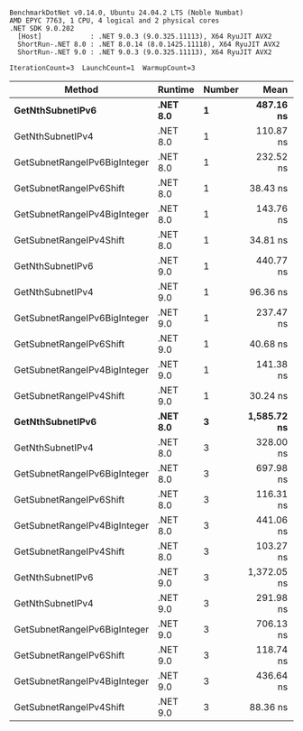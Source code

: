```

BenchmarkDotNet v0.14.0, Ubuntu 24.04.2 LTS (Noble Numbat)
AMD EPYC 7763, 1 CPU, 4 logical and 2 physical cores
.NET SDK 9.0.202
  [Host]            : .NET 9.0.3 (9.0.325.11113), X64 RyuJIT AVX2
  ShortRun-.NET 8.0 : .NET 8.0.14 (8.0.1425.11118), X64 RyuJIT AVX2
  ShortRun-.NET 9.0 : .NET 9.0.3 (9.0.325.11113), X64 RyuJIT AVX2

IterationCount=3  LaunchCount=1  WarmupCount=3  

```
| Method                       | Runtime  | Number | Mean        | Error      | StdDev    | Min         | Max         | Gen0   | Allocated |
|----------------------------- |--------- |------- |------------:|-----------:|----------:|------------:|------------:|-------:|----------:|
| **GetNthSubnetIPv6**             | **.NET 8.0** | **1**      |   **487.16 ns** |  **26.797 ns** |  **1.469 ns** |   **486.22 ns** |   **488.85 ns** | **0.0410** |     **696 B** |
| GetNthSubnetIPv4             | .NET 8.0 | 1      |   110.87 ns |   5.203 ns |  0.285 ns |   110.63 ns |   111.19 ns | 0.0095 |     160 B |
| GetSubnetRangeIPv6BigInteger | .NET 8.0 | 1      |   232.52 ns |  17.154 ns |  0.940 ns |   231.44 ns |   233.20 ns | 0.0257 |     432 B |
| GetSubnetRangeIPv6Shift      | .NET 8.0 | 1      |    38.43 ns |   2.588 ns |  0.142 ns |    38.29 ns |    38.58 ns | 0.0095 |     160 B |
| GetSubnetRangeIPv4BigInteger | .NET 8.0 | 1      |   143.76 ns |   7.106 ns |  0.390 ns |   143.53 ns |   144.21 ns | 0.0124 |     208 B |
| GetSubnetRangeIPv4Shift      | .NET 8.0 | 1      |    34.81 ns |   2.056 ns |  0.113 ns |    34.70 ns |    34.92 ns | 0.0105 |     176 B |
| GetNthSubnetIPv6             | .NET 9.0 | 1      |   440.77 ns |  38.580 ns |  2.115 ns |   438.43 ns |   442.55 ns | 0.0381 |     640 B |
| GetNthSubnetIPv4             | .NET 9.0 | 1      |    96.36 ns |   1.556 ns |  0.085 ns |    96.28 ns |    96.45 ns | 0.0095 |     160 B |
| GetSubnetRangeIPv6BigInteger | .NET 9.0 | 1      |   237.47 ns |  13.099 ns |  0.718 ns |   237.02 ns |   238.30 ns | 0.0257 |     432 B |
| GetSubnetRangeIPv6Shift      | .NET 9.0 | 1      |    40.68 ns |   8.486 ns |  0.465 ns |    40.29 ns |    41.19 ns | 0.0095 |     160 B |
| GetSubnetRangeIPv4BigInteger | .NET 9.0 | 1      |   141.38 ns |   7.620 ns |  0.418 ns |   140.90 ns |   141.67 ns | 0.0124 |     208 B |
| GetSubnetRangeIPv4Shift      | .NET 9.0 | 1      |    30.24 ns |   2.018 ns |  0.111 ns |    30.12 ns |    30.33 ns | 0.0105 |     176 B |
| **GetNthSubnetIPv6**             | **.NET 8.0** | **3**      | **1,585.72 ns** | **207.431 ns** | **11.370 ns** | **1,572.66 ns** | **1,593.42 ns** | **0.1278** |    **2168 B** |
| GetNthSubnetIPv4             | .NET 8.0 | 3      |   328.00 ns |  10.236 ns |  0.561 ns |   327.41 ns |   328.52 ns | 0.0286 |     480 B |
| GetSubnetRangeIPv6BigInteger | .NET 8.0 | 3      |   697.98 ns |  35.351 ns |  1.938 ns |   696.08 ns |   699.95 ns | 0.0772 |    1296 B |
| GetSubnetRangeIPv6Shift      | .NET 8.0 | 3      |   116.31 ns |  32.372 ns |  1.774 ns |   114.92 ns |   118.31 ns | 0.0286 |     480 B |
| GetSubnetRangeIPv4BigInteger | .NET 8.0 | 3      |   441.06 ns |  75.412 ns |  4.134 ns |   437.11 ns |   445.36 ns | 0.0372 |     624 B |
| GetSubnetRangeIPv4Shift      | .NET 8.0 | 3      |   103.27 ns |   9.671 ns |  0.530 ns |   102.72 ns |   103.78 ns | 0.0315 |     528 B |
| GetNthSubnetIPv6             | .NET 9.0 | 3      | 1,372.05 ns | 225.486 ns | 12.360 ns | 1,359.30 ns | 1,383.97 ns | 0.1183 |    2000 B |
| GetNthSubnetIPv4             | .NET 9.0 | 3      |   291.98 ns |   9.317 ns |  0.511 ns |   291.46 ns |   292.49 ns | 0.0286 |     480 B |
| GetSubnetRangeIPv6BigInteger | .NET 9.0 | 3      |   706.13 ns | 125.762 ns |  6.893 ns |   698.34 ns |   711.44 ns | 0.0772 |    1296 B |
| GetSubnetRangeIPv6Shift      | .NET 9.0 | 3      |   118.74 ns |  11.936 ns |  0.654 ns |   117.99 ns |   119.16 ns | 0.0286 |     480 B |
| GetSubnetRangeIPv4BigInteger | .NET 9.0 | 3      |   436.64 ns |  69.023 ns |  3.783 ns |   433.26 ns |   440.72 ns | 0.0372 |     624 B |
| GetSubnetRangeIPv4Shift      | .NET 9.0 | 3      |    88.36 ns |  20.972 ns |  1.150 ns |    87.23 ns |    89.53 ns | 0.0315 |     528 B |
